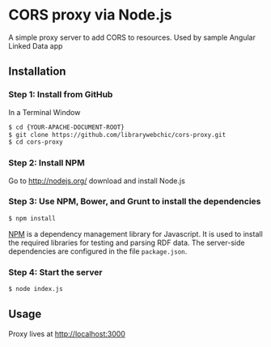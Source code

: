 # CORS proxy via Node.js

A simple proxy server to add CORS to resources. Used by sample Angular Linked Data app

## Installation

### Step 1: Install from GitHub

In a Terminal Window

```bash
$ cd {YOUR-APACHE-DOCUMENT-ROOT}
$ git clone https://github.com/librarywebchic/cors-proxy.git
$ cd cors-proxy 
```

### Step 2: Install NPM
Go to http://nodejs.org/ download and install Node.js

### Step 3: Use NPM, Bower, and Grunt to install the dependencies


```bash
$ npm install

```

[NPM](https://www.npmjs.com/) is a dependency management library for Javascript. It is used to install the required libraries for testing and parsing RDF data. The server-side dependencies are configured in the file `package.json`.

### Step 4: Start the server

```bash
$ node index.js

```

## Usage

Proxy lives at [http://localhost:3000](http://localhost:3000)